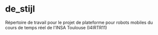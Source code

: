 # de_stijl
Répertoire de travail pour le projet de plateforme pour robots mobiles du cours de temps réel de l'INSA Toulouse (I4IRTR11)
